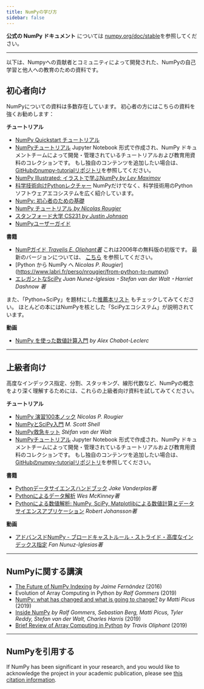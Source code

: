 ```yaml
---
title: NumPyの学び方
sidebar: false
---
```


**公式の NumPy ドキュメント** については [numpy.org/doc/stable](https://numpy.org/doc/stable)を参照してください。

***

以下は、Numpyへの貢献者とコミュニティによって開発された、NumPyの自己学習と他人への教育のための資料です。

## 初心者向け

NumPyについての資料は多数存在しています。 初心者の方にはこちらの資料を強くお勧めします：

<i class="fas fa-chalkboard"></i> **チュートリアル**

- [NumPy Quickstart チュートリアル](https://numpy.org/devdocs/user/quickstart.html)
- [NumPyチュートリアル](https://numpy.org/numpy-tutorials) Jupyter Notebook 形式で作成され、NumPy ドキュメントチームによって開発・管理されているチュートリアルおよび教育用資料のコレクションです。 もし独自のコンテンツを追加したい場合は、[GitHubのnumpy-tutorialリポジトリ](https://github.com/numpy/numpy-tutorials)を参照してください。
- [NumPy Illustrated: イラストで学ぶNumPy _by Lev Maximov_](https://betterprogramming.pub/3b1d4976de1d?sk=57b908a77aa44075a49293fa1631dd9b)
- [科学技術向けPythonレクチャー](https://lectures.scientific-python.org/) NumPyだけでなく、科学技術用のPythonソフトウェアエコシステムを広く紹介しています。
- [NumPy: 初心者のための基礎](https://numpy.org/devdocs/user/absolute_beginners.html)
- [NumPy チュートリアル _by Nicolas Rougier_](https://github.com/rougier/numpy-tutorial)
- [スタンフォード大学 CS231 _by Justin Johnson_](http://cs231n.github.io/python-numpy-tutorial/)
- [NumPyユーザーガイド](https://numpy.org/devdocs)

<i class="fas fa-book"></i> **書籍**

- [NumPガイド _Travelis E. Oliphant著_](http://web.mit.edu/dvp/Public/numpybook.pdf) これは2006年の無料版の初版です。 最新のバージョンについては、 [こちら](https://dl.acm.org/doi/10.5555/2886196) を参照してください。
- [Python から NumPy へ _Nicolas P. Rougier_] (https://www.labri.fr/perso/nrougier/from-python-to-numpy/)
- [エレガントなSciPy](https://www.amazon.com/Elegant-SciPy-Art-Scientific-Python/dp/1491922877) _Juan Nunez-Iglesias・Stefan van der Walt・Harriet Dashnow 著_

また、「Python+SciPy」を題材にした[推薦本リスト](https://www.goodreads.com/shelf/show/python-scipy) もチェックしてみてください。 ほとんどの本にはNumPyを核とした「SciPyエコシステム」が説明されています。

<i class="far fa-file-video"></i> **動画**

- [NumPy を使った数値計算入門](http://youtu.be/ZB7BZMhfPgk) _by Alex Chabot-Leclerc_

***

## 上級者向け

高度なインデックス指定、分割、スタッキング、線形代数など、NumPyの概念をより深く理解するためには、これらの上級者向け資料を試してみてください。

<i class="fas fa-chalkboard"></i> **チュートリアル**

- [NumPy 演習100本ノック](http://www.labri.fr/perso/nrougier/teaching/numpy.100/index.html) _Nicolas P. Rougier_
- [NumPyとSciPy入門](https://engineering.ucsb.edu/~shell/che210d/numpy.pdf) _M. Scott Shell_
- [NumPy救急キット](http://mentat.za.net/numpy/numpy_advanced_slides/) _Stéfan van der Walt_
- [NumPyチュートリアル](https://numpy.org/numpy-tutorials) Jupyter Notebook 形式で作成され、NumPy ドキュメントチームによって開発・管理されているチュートリアルおよび教育用資料のコレクションです。 もし独自のコンテンツを追加したい場合は、[GitHubのnumpy-tutorialリポジトリ](https://github.com/numpy/numpy-tutorials)を参照してください。

<i class="fas fa-book"></i> **書籍**

- [Pythonデータサイエンスハンドブック](https://www.amazon.com/Python-Data-Science-Handbook-Essential/dp/1491912057) _Jake Vanderplas著_
- [Pythonによるデータ解析](https://www.amazon.com/Python-Data-Analysis-Wrangling-IPython/dp/1491957662) _Wes McKinney著_
- [Pythonによる数値解析: NumPy, SciPy, Matplotlibによる数値計算とデータサイエンスアプリケーション](https://www.amazon.com/Numerical-Python-Scientific-Applications-Matplotlib/dp/1484242459) _Robert Johansson著_

<i class="far fa-file-video"></i> **動画**

- [アドバンスドNumPy - ブロードキャストルール・ストライド・高度なインデックス指定](https://www.youtube.com/watch?v=cYugp9IN1-Q) _Fan Nunuz-Iglesias著_

***

## NumPyに関する講演

- [The Future of NumPy Indexing](https://www.youtube.com/watch?v=o0EacbIbf58) _by Jaime Fernández_ (2016)
- Evolution of Array Computing in Python _by Ralf Gommers_ (2019)
- [NumPy: what has changed and what is going to change?](https://www.youtube.com/watch?v=YFLVQFjRmPY) _by Matti Picus_ (2019)
- [Inside NumPy](https://www.youtube.com/watch?v=dBTJD_FDVjU) _by Ralf Gommers, Sebastian Berg, Matti Picus, Tyler Reddy, Stefan van der Walt, Charles Harris_ (2019)
- [Brief Review of Array Computing in Python](https://www.youtube.com/watch?v=f176j2g2eNc) _by Travis Oliphant_ (2019)

***

## NumPyを引用する

If NumPy has been significant in your research, and you would like to acknowledge the project in your academic publication, please see [this citation information](/citing-numpy).

